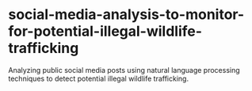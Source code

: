 # social-media-analysis-to-monitor-for-potential-illegal-wildlife-trafficking
Analyzing public social media posts using natural language processing techniques to detect potential illegal wildlife trafficking.

